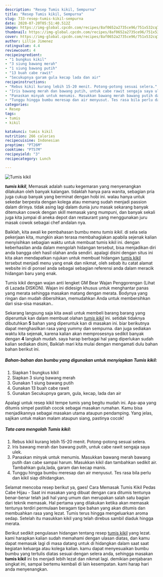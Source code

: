 ```yaml
---
description: "Resep Tumis kikil, Sempurna"
title: "Resep Tumis kikil, Sempurna"
slug: 733-resep-tumis-kikil-sempurna
date: 2020-07-20T05:51:40.512Z
image: https://img-global.cpcdn.com/recipes/8af0652a2735ce96/751x532cq70/tumis-kikil-foto-resep-utama.jpg
thumbnail: https://img-global.cpcdn.com/recipes/8af0652a2735ce96/751x532cq70/tumis-kikil-foto-resep-utama.jpg
cover: https://img-global.cpcdn.com/recipes/8af0652a2735ce96/751x532cq70/tumis-kikil-foto-resep-utama.jpg
author: Lillie Jimenez
ratingvalue: 4.4
reviewcount: 4
recipeingredient:
- "1 bungkus kikil"
- "3 siung bawang merah"
- "1 siung bawang putih"
- "13 buah cabe rawit"
- "Secukupnya garam gula kecap lada dan air"
recipeinstructions:
- "Rebus kikil kurang lebih 15-20 menit. Potong-potong sesuai selera."
- "Iris bawang merah dan bawang putih, untuk cabe rawit sengaja saya ulek."
- "Panaskan minyak untuk menumis. Masukkan bawang merah bawang putih dan cabe sampai harum. Masukkan kikil dan tambahkan sedikit air. Tambahkan gula,lada, garam dan kecap manis."
- "Tunggu hingga bumbu meresap dan air menyusut. Tes rasa bila perlu dan kikil siap dihidangkan."
categories:
- Resep
tags:
- tumis
- kikil

katakunci: tumis kikil 
nutrition: 266 calories
recipecuisine: Indonesian
preptime: "PT26M"
cooktime: "PT57M"
recipeyield: "3"
recipecategory: Lunch

---
```



![Tumis kikil](https://img-global.cpcdn.com/recipes/8af0652a2735ce96/751x532cq70/tumis-kikil-foto-resep-utama.jpg)

<b><i>tumis kikil</i></b>, Memasak adalah suatu kegemaran yang menyenangkan dilakukan oleh banyak kalangan. tidaklah hanya para wanita, sebagian pria juga cukup banyak yang berminat dengan hobi ini. walau hanya untuk sekedar berpesta dengan kolega atau memang sudah menjadi passion dalam dirinya. tidak asing lagi dalam dunia juru masak sekarang banyak ditemukan cowok dengan skill memasak yang mumpuni, dan banyak sekali juga kita jumpai di aneka depot dan restaurant yang menggunakan juru masak cowok sebagai chef andalan nya.

Baiklah, kita awali ke pembahasan bumbu menu <i>tumis kikil</i>. di sela sela pekerjaan kita, mungkin akan terasa membahagiakan apabila sejenak kalian menyisihkan sebagian waktu untuk membuat tumis kikil ini. dengan keberhasilan anda dalam mengolah hidangan tersebut, bisa menjadikan diri anda bangga oleh hasil olahan anda sendiri. apalagi disini dengan situs ini kita akan mendapatkan rujukan untuk membuat hidangan <u>tumis kikil</u> tersebut menjadi menu yang enak dan nikmat, oleh sebab itu catat alamat website ini di ponsel anda sebagai sebagian referensi anda dalam meracik hidangan baru yang enak.

Tumis kikil dengan wajan anti lengket GM Bear Wajan Penggorengan (Lihat di Lazada DISKON). Wajan ini didesign khusus untuk menghantar panas yang merata sehingga masakan matang dengan merata. Bodynya yang ringan dan mudah dibersihkan, memudahkan Anda untuk membersihkan dari sisa-sisa masakan..


Sekarang langsung saja kita awali untuk membeli barang barang yang diperuntuk kan dalam membuat olahan <u><i>tumis kikil</i></u> ini. setidak tidaknya dibutuhkan <b>5</b> bahan yang diperuntuk kan di masakan ini. biar berikutnya dapat menghasilkan rasa yang yummy dan sempurna. dan juga sediakan waktu kita sejenak, karena kalian akan memprosesnya sedikit banyak dengan <b>4</b> langkah mudah. saya harap berbagai hal yang diperlukan sudah kalian sediakan disini, Baiklah mari kita mulai dengan mengamati dulu bahan bahan berikut ini.

<!--inarticleads1-->

##### Bahan-bahan dan bumbu yang digunakan untuk menyiapkan Tumis kikil:

1. Siapkan 1 bungkus kikil
1. Siapkan 3 siung bawang merah
1. Gunakan 1 siung bawang putih
1. Gunakan 13 buah cabe rawit
1. Gunakan Secukupnya garam, gula, kecap, lada dan air


Apalagi untuk resep kikil tempe tumis yang begitu mudah ini. Apa-apa yang ditumis simpel pastilah cocok sebagai masakan rumahan. Kamu bisa menjadikannya sebagai masakan utama ataupun pendamping. Yang jelas, sajikan untuk makan malam ataupun siang, pastinya cocok! 

<!--inarticleads2-->

##### Tata cara mengolah Tumis kikil:

1. Rebus kikil kurang lebih 15-20 menit. Potong-potong sesuai selera.
1. Iris bawang merah dan bawang putih, untuk cabe rawit sengaja saya ulek.
1. Panaskan minyak untuk menumis. Masukkan bawang merah bawang putih dan cabe sampai harum. Masukkan kikil dan tambahkan sedikit air. Tambahkan gula,lada, garam dan kecap manis.
1. Tunggu hingga bumbu meresap dan air menyusut. Tes rasa bila perlu dan kikil siap dihidangkan.


Selamat mencoba resep berikut ya, gaes! Cara Memasak Tumis Kikil Pedas Cabe Hijau - Saat ini masakan yang dibuat dengan cara ditumis tentunya benar-benar telah jadi hal yang umum dan merupakan salah satu bagian dari teknik memasak. Hal pertama yang dilakukan ketika akan memasak tentunya terdiri permulaan beragam tipe bahan yang akan ditumis dan membuahkan rasa yang lezat. Tumis terus hingga mengeluarkan aroma sedap. Setelah itu masukkan kikil yang telah direbus sambil diaduk hingga merata. 

Berikut sedikit pengulasan hidangan tentang resep <u>tumis kikil</u> yang lezat. kami harapkan kalian sudah memahami dengan ulasan diatas, dan kamu dapat memasak lagi di masa datang untuk di hidangkan dalam saat saat kegiatan keluarga atau kolega kalian. kamu dapat menyesuaikan bumbu bumbu yang tertulis diatas sesuai dengan selera anda, sehingga masakan <b>tumis kikil</b> ini bs menjadi lebih lezat dan nikmat lagi. demikian penjabaran singkat ini, sampai bertemu kembali di lain kesempatan. kami harap hari anda menyenangkan.
